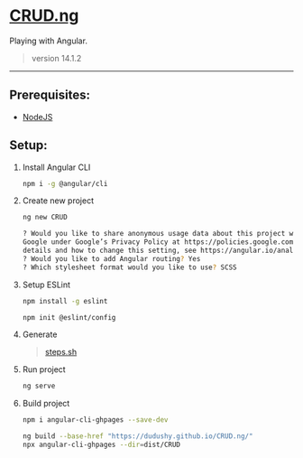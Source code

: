 # [CRUD.ng](https://dudushy.github.io/CRUD.ng/)
Playing with Angular.
> version 14.1.2
---

## Prerequisites:
- [NodeJS](https://nodejs.org/)

## Setup:
1. Install Angular CLI
    ```bash
    npm i -g @angular/cli
    ```

1. Create new project
    ```bash
    ng new CRUD

    ? Would you like to share anonymous usage data about this project with the Angular Team at
    Google under Google’s Privacy Policy at https://policies.google.com/privacy. For more
    details and how to change this setting, see https://angular.io/analytics. No
    ? Would you like to add Angular routing? Yes
    ? Which stylesheet format would you like to use? SCSS
    ```

1. Setup ESLint
    ```bash
    npm install -g eslint
    ```

    ```bash
    npm init @eslint/config
    ```

2. Generate
    > [steps.sh](/steps.sh)

3. Run project
    ```bash
    ng serve
    ```

4. Build project
    ```bash
    npm i angular-cli-ghpages --save-dev
    ```

    ```bash
    ng build --base-href "https://dudushy.github.io/CRUD.ng/"
    npx angular-cli-ghpages --dir=dist/CRUD
    ```
